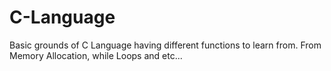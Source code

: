 # C-Language
Basic grounds of C Language having different functions to learn from.
From Memory Allocation, while Loops and etc...
